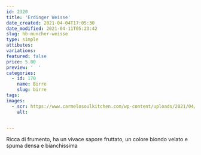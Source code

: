 ```yaml
---
id: 2320
title: 'Erdinger Weisse'
date_created: 2021-04-04T17:05:30
date_modified: 2021-04-11T05:23:42
slug: hb-muncher-weisse
type: simple
attibutes: 
variations:
featured: false
price: 5.00
preview: '  '
categories: 
  - id: 170
    name: Birre
    slug: birre
tags: 
images: 
  - scr: https://www.carmelosoulkitchen.com/wp-content/uploads/2021/04/erdinger-hefe-hell-50cl-caja-24-und.jpg
    alt: 


---
```


<p>Ricca di frumento, ha un vivace sapore fruttato, un colore biondo velato e spuma densa e bianchissima</p>

